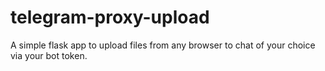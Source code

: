 # telegram-proxy-upload
A simple flask app to upload files from any browser to chat of your choice via your bot token.
